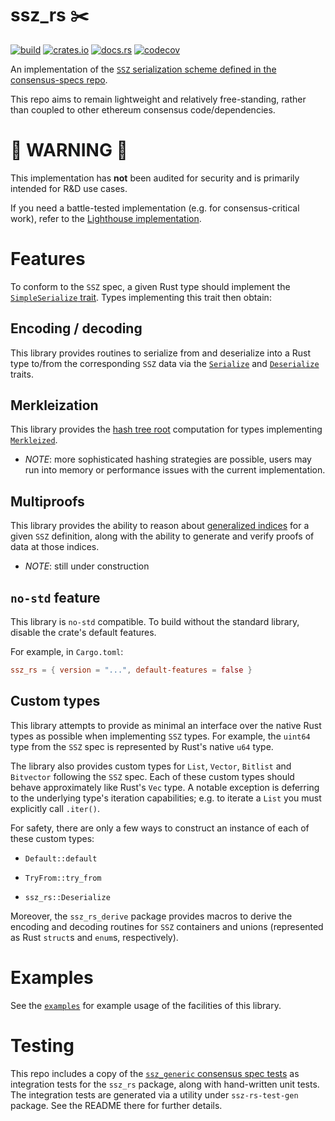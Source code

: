 # ssz_rs ✂️️

[![build](https://github.com/ralexstokes/ssz-rs/actions/workflows/ci.yml/badge.svg?branch=main)](https://github.com/ralexstokes/ssz-rs/actions/workflows/ci.yml)
[![crates.io](https://img.shields.io/crates/v/ssz_rs.svg)](https://crates.io/crates/ssz_rs)
[![docs.rs](https://img.shields.io/docsrs/ssz_rs)](https://docs.rs/ssz_rs/)
[![codecov](https://codecov.io/gh/ralexstokes/ssz-rs/branch/main/graph/badge.svg)](https://codecov.io/gh/ralexstokes/ssz-rs)

An implementation of the [`SSZ` serialization scheme defined in the consensus-specs repo](https://github.com/ethereum/consensus-specs/tree/fa09d896484bbe240334fa21ffaa454bafe5842e/ssz).

This repo aims to remain lightweight and relatively free-standing, rather than coupled to other ethereum consensus code/dependencies.

# 🚧 WARNING 🚧

This implementation has **not** been audited for security and is primarily intended for R&D use cases.

If you need a battle-tested implementation (e.g. for consensus-critical work), refer to the [Lighthouse implementation](https://github.com/sigp/lighthouse).

# Features

To conform to the `SSZ` spec, a given Rust type should implement the [`SimpleSerialize` trait](https://docs.rs/ssz_rs/latest/ssz_rs/trait.SimpleSerialize.html). Types implementing this trait then obtain:

## Encoding / decoding

This library provides routines to serialize from and deserialize into a Rust type to/from the corresponding `SSZ` data via the [`Serialize`](https://docs.rs/ssz_rs/latest/ssz_rs/trait.Serialize.html) and [`Deserialize`](https://docs.rs/ssz_rs/latest/ssz_rs/trait.Deserialize.html) traits.

## Merkleization

This library provides the [hash tree root](https://github.com/ethereum/consensus-specs/blob/fa09d896484bbe240334fa21ffaa454bafe5842e/ssz/simple-serialize.md#merkleization) computation for types implementing [`Merkleized`](https://docs.rs/ssz_rs/latest/ssz_rs/trait.Merkleized.html).

* *NOTE*: more sophisticated hashing strategies are possible, users may run into memory or performance issues with the current implementation.

## Multiproofs

This library provides the ability to reason about [generalized indices](https://github.com/ethereum/consensus-specs/blob/fa09d896484bbe240334fa21ffaa454bafe5842e/ssz/merkle-proofs.md#generalized-merkle-tree-index) for a given `SSZ` definition,
along with the ability to generate and verify proofs of data at those indices.

* *NOTE*: still under construction

## `no-std` feature

This library is `no-std` compatible. To build without the standard library, disable the crate's default features.

For example, in `Cargo.toml`:

```toml
ssz_rs = { version = "...", default-features = false }
```

## Custom types

This library attempts to provide as minimal an interface over the native Rust types as possible when implementing `SSZ` types.
For example, the `uint64` type from the `SSZ` spec is represented by Rust's native `u64` type.

The library also provides custom types for `List`, `Vector`, `Bitlist` and `Bitvector` following the `SSZ` spec.
Each of these custom types should behave approximately like Rust's `Vec` type. A notable exception is deferring to
the underlying type's iteration capabilities; e.g. to iterate a `List` you must explicitly call `.iter()`.

For safety, there are only a few ways to construct an instance of each of these custom types:

* `Default::default`

* `TryFrom::try_from`

* `ssz_rs::Deserialize`

Moreover, the `ssz_rs_derive` package provides macros to derive the encoding and decoding routines for `SSZ` containers and unions (represented as Rust `struct`s and `enum`s, respectively).

# Examples

See the [`examples`](./ssz-rs/examples) for example usage of the facilities of this library.

# Testing

This repo includes a copy of the [`ssz_generic` consensus spec tests](https://github.com/ethereum/consensus-spec-tests) as integration tests for the `ssz_rs` package, along with hand-written unit tests.
The integration tests are generated via a utility under `ssz-rs-test-gen` package. See the README there for further details.
